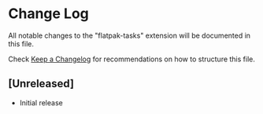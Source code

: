 # Change Log

All notable changes to the "flatpak-tasks" extension will be documented in this file.

Check [Keep a Changelog](http://keepachangelog.com/) for recommendations on how to structure this file.

## [Unreleased]

- Initial release